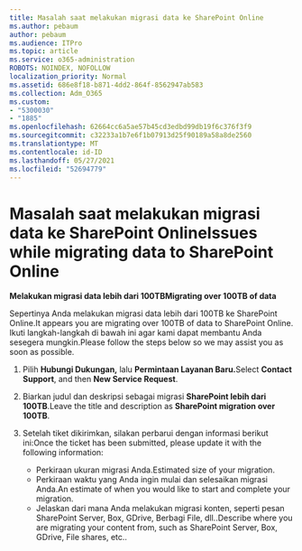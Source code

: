 ```yaml
---
title: Masalah saat melakukan migrasi data ke SharePoint Online
ms.author: pebaum
author: pebaum
ms.audience: ITPro
ms.topic: article
ms.service: o365-administration
ROBOTS: NOINDEX, NOFOLLOW
localization_priority: Normal
ms.assetid: 686e8f18-b871-4dd2-864f-8562947ab583
ms.collection: Adm_O365
ms.custom:
- "5300030"
- "1885"
ms.openlocfilehash: 62664cc6a5ae57b45cd3edbd99db19f6c376f3f9
ms.sourcegitcommit: c32233a1b7e6f1b07913d25f90189a58a8de2560
ms.translationtype: MT
ms.contentlocale: id-ID
ms.lasthandoff: 05/27/2021
ms.locfileid: "52694779"
---
```

# <a name="issues-while-migrating-data-to-sharepoint-online"></a><span data-ttu-id="37e0a-102">Masalah saat melakukan migrasi data ke SharePoint Online</span><span class="sxs-lookup"><span data-stu-id="37e0a-102">Issues while migrating data to SharePoint Online</span></span>

<span data-ttu-id="37e0a-103">**Melakukan migrasi data lebih dari 100TB**</span><span class="sxs-lookup"><span data-stu-id="37e0a-103">**Migrating over 100TB of data**</span></span>

<span data-ttu-id="37e0a-104">Sepertinya Anda melakukan migrasi data lebih dari 100TB ke SharePoint Online.</span><span class="sxs-lookup"><span data-stu-id="37e0a-104">It appears you are migrating over 100TB of data to SharePoint Online.</span></span> <span data-ttu-id="37e0a-105">Ikuti langkah-langkah di bawah ini agar kami dapat membantu Anda sesegera mungkin.</span><span class="sxs-lookup"><span data-stu-id="37e0a-105">Please follow the steps below so we may assist you as soon as possible.</span></span> 

1. <span data-ttu-id="37e0a-106">Pilih **Hubungi Dukungan,** lalu **Permintaan Layanan Baru.**</span><span class="sxs-lookup"><span data-stu-id="37e0a-106">Select **Contact Support**, and then **New Service Request**.</span></span> 
2. <span data-ttu-id="37e0a-107">Biarkan judul dan deskripsi sebagai migrasi **SharePoint lebih dari 100TB**.</span><span class="sxs-lookup"><span data-stu-id="37e0a-107">Leave the title and description as **SharePoint migration over 100TB**.</span></span>
3. <span data-ttu-id="37e0a-108">Setelah tiket dikirimkan, silakan perbarui dengan informasi berikut ini:</span><span class="sxs-lookup"><span data-stu-id="37e0a-108">Once the ticket has been submitted, please update it with the following information:</span></span> 

    - <span data-ttu-id="37e0a-109">Perkiraan ukuran migrasi Anda.</span><span class="sxs-lookup"><span data-stu-id="37e0a-109">Estimated size of your migration.</span></span>
    - <span data-ttu-id="37e0a-110">Perkiraan waktu yang Anda ingin mulai dan selesaikan migrasi Anda.</span><span class="sxs-lookup"><span data-stu-id="37e0a-110">An estimate of when you would like to start and complete your migration.</span></span>
    - <span data-ttu-id="37e0a-111">Jelaskan dari mana Anda melakukan migrasi konten, seperti pesan SharePoint Server, Box, GDrive, Berbagi File, dll..</span><span class="sxs-lookup"><span data-stu-id="37e0a-111">Describe where you are migrating your content from, such as SharePoint Server, Box, GDrive, File shares, etc..</span></span>
